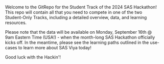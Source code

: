 Welcome to the GitRepo for the Student Track of the 2024 SAS Hackathon! This repo will contain all that you need to compete in one of the two Student-Only Tracks, including a detailed overview, data, and learning resources.

Please note that the data will be available on Monday, September 16th @ 9am Eastern Time (USA!) - when the month-long SAS Hackathon officially kicks off.  In the meantime, please see the learning paths outlined in the use-cases to learn more about SAS Viya today!

Good luck with the Hackin'!
